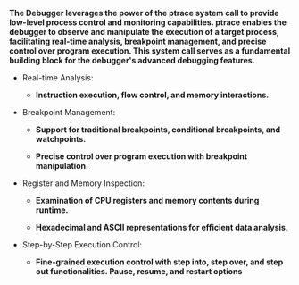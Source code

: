 

**The Debugger leverages the power of the ptrace system call to provide low-level process control and monitoring capabilities. ptrace enables the debugger to observe and manipulate the execution of a target process, facilitating real-time analysis, breakpoint management, and precise control over program execution. This system call serves as a fundamental building block for the debugger's advanced debugging features.**


* Real-time Analysis:

    * **Instruction execution, flow control, and memory interactions.**

* Breakpoint Management:

   * **Support for traditional breakpoints, conditional breakpoints, and watchpoints.**
  
   * **Precise control over program execution with breakpoint manipulation.**

* Register and Memory Inspection:
  
  * **Examination of CPU registers and memory contents during runtime.** 
  
  * **Hexadecimal and ASCII representations for efficient data analysis.**

* Step-by-Step Execution Control:

  * **Fine-grained execution control with step into, step over, and step out functionalities.
  Pause, resume, and restart options**


